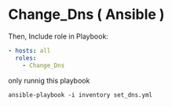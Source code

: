 # Change_Dns ( Ansible )




Then, Include role in Playbook:

```yml
- hosts: all
  roles:
    - Change_Dns
```




only runnig this playbook
```
ansible-playbook -i inventory set_dns.yml
```